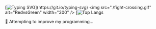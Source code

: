 
[![Typing SVG](https://readme-typing-svg.demolab.com?font=Fira+Mono&weight=600&size=21&duration=4500&pause=1000&color=F7134F&background=48FF3500&random=false&width=570&lines=I'm+going+to+paint+the+network+red+with+this+one.)](https://git.io/typing-svg)
<img src="./fight-crossing.gif" alt="RedvsGreen" width="300" /> [![Top Langs](https://github-readme-stats.vercel.app/api/top-langs/?username=calamoni&theme=maroongold)

🥋 Attempting to improve my programming... 


<!--
**skitpack/skitpack** is a ✨ _special_ ✨ repository because its `README.md` (this file) appears on your GitHub profile.

Here are some ideas to get you started:

- 🔭 I’m currently working on ...
- 🌱 I’m currently learning ...
- 👯 I’m looking to collaborate on ...
- 🤔 I’m looking for help with ...
- 💬 Ask me about ...
- 📫 How to reach me: ...
- 😄 Pronouns: ...
- ⚡ Fun fact: ...
-->
